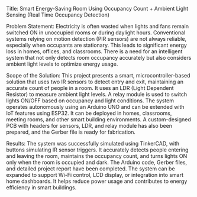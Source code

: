 Title: Smart Energy-Saving Room Using Occupancy Count + Ambient Light Sensing (Real Time Occupancy Detection)

Problem Statement: Electricity is often wasted when lights and fans remain switched ON in unoccupied rooms or during daylight hours. Conventional systems relying on motion detection (PIR sensors) are not always reliable, especially when occupants are stationary. This leads to significant energy loss in homes, offices, and classrooms. There is a need for an intelligent system that not only detects room occupancy accurately but also considers ambient light levels to optimize energy usage.

Scope of the Solution: This project presents a smart, microcontroller-based solution that uses two IR sensors to detect entry and exit, maintaining an accurate count of people in a room. It uses an LDR (Light Dependent Resistor) to measure ambient light levels. A relay module is used to switch lights ON/OFF based on occupancy and light conditions. The system operates autonomously using an Arduino UNO and can be extended with IoT features using ESP32. It can be deployed in homes, classrooms, meeting rooms, and other smart building environments. A custom-designed PCB with headers for sensors, LDR, and relay module has also been prepared, and the Gerber file is ready for fabrication.

Results: The system was successfully simulated using TinkerCAD, with buttons simulating IR sensor triggers. It accurately detects people entering and leaving the room, maintains the occupancy count, and turns lights ON only when the room is occupied and dark. The Arduino code, Gerber files, and detailed project report have been completed. The system can be expanded to support Wi-Fi control, LCD display, or integration into smart home dashboards. It helps reduce power usage and contributes to energy efficiency in smart buildings.
